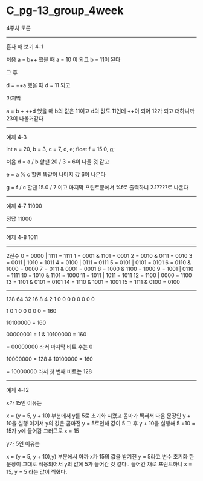 # C_pg-13_group_4week
4주차 토론


--------------------------------------------------------

혼자 해 보기 4-1

처음 a = b++ 했을 때 a = 10 이 되고 b = 11이 된다

그 후 

d = ++a 했을 때 d = 11 되고

마지막

a = b + ++d 했을 때 
b의 값은 11이고 d의 값도 11인데 ++이 되어 12가 되고
더하니까
23이 나올거같다



------------------------------------------------------------

예제 4-3

int a = 20, b = 3, c = 7, d, e;
float f = 15.0, g;

처음 d = a / b 할땐 20 / 3 = 6이 나올 것 같고

e = a % c 할땐 똑같이 나머지 값 6이 나온다

g = f / c 할땐 15.0 / 7 이고
마지막 프린트문에서 %f로 출력하니
2.1????로 나온다

-------------------------------------------------------------

예제 4-7 
11000

정답
11000

-------------------------------------------------------------

예제 4-8
1011


-------------------------------------------------------------

 2진수
0 = 0000 | 1111 = 1111
1 = 0001 & 1101 = 0001
2 = 0010 & 0111 = 0010
3 = 0011 | 1010 = 1011
4 = 0100 | 0111 = 0111
5 = 0101 | 0101 = 0101
6 = 0110 & 1000 = 0000
7 = 0111 & 0001 = 0001
8 = 1000 & 1100 = 1000
9 = 1001 | 0110 = 1111
10 = 1010 & 1101 = 1000
11 = 1011 | 1011 = 1011
12 = 1100 | 0000 = 1100
13 = 1101 & 0101 = 0101
14 = 1110 & 1001 = 1001
15 = 1111 & 0100 = 0100

-------------------------------------------------------------

128 64 32 16 8  4  2  1
 0  0  0  0  0  0  0  0 


 1  0  1  0  0  0  0  0 = 160

10100000 = 160

00000001 = 1
   &
10100000 = 160

= 00000000 라서 마지막 비트 수는 0

10000000 = 128
   &
10100000 = 160

= 10000000 라서 첫 번째 비트는 128


-------------------------------------------------------------

예제 4-12

x가 15인 이유는

x = (y = 5, y + 10) 부분에서
y를 5로 초기화 시켰고 콤마가 찍혀서 다음 문장인 y + 10을 실행 여기서 y의 값은 콤마전 y = 5로인해 값이 5
그 후 y + 10을 실행해 5 +10 = 15가 y에 들어감 그러므로 x = 15

y가 5인 이유는

x = (y = 5, y + 10),y) 부분에서 아까 x가 15의 값을 받기전 y = 5라고 변수 초기화 한 문장이
그대로 적용되어서 y의 값에 5가 들어간 것 같다..
들어간 채로 프린트하니 x = 15, y = 5 라는 값이 찍혔다.







